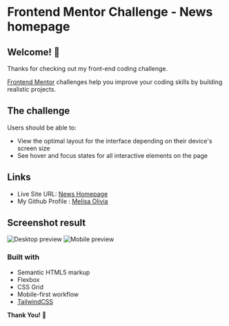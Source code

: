 # Frontend Mentor Challenge - News homepage

## Welcome! 👋

Thanks for checking out my front-end coding challenge.

[Frontend Mentor](https://www.frontendmentor.io) challenges help you improve your coding skills by building realistic projects.

## The challenge

Users should be able to:
- View the optimal layout for the interface depending on their device's screen size
- See hover and focus states for all interactive elements on the page

## Links

- Live Site URL: [News Homepage](https://ecommerce-product-page-seven-delta.vercel.app/)
- My Github Profile : [Melisa Olivia](asdas)

## Screenshot result

![Desktop preview](blom)
![Mobile preview](blom)

### Built with

- Semantic HTML5 markup
- Flexbox
- CSS Grid
- Mobile-first workflow
- [TailwindCSS](https://tailwindcss.com/)

**Thank You!** 🚀
